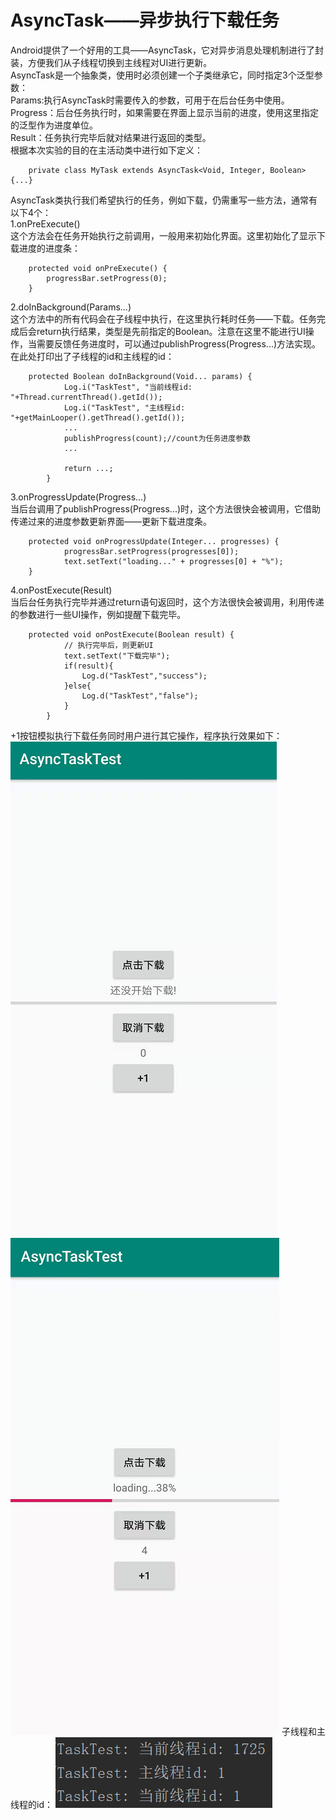 # AsyncTask——异步执行下载任务
Android提供了一个好用的工具——AsyncTask，它对异步消息处理机制进行了封装，方便我们从子线程切换到主线程对UI进行更新。
<br/>
AsyncTask是一个抽象类，使用时必须创建一个子类继承它，同时指定3个泛型参数：<br/>
Params:执行AsyncTask时需要传入的参数，可用于在后台任务中使用。<br/>
Progress：后台任务执行时，如果需要在界面上显示当前的进度，使用这里指定的泛型作为进度单位。<br/>
Result：任务执行完毕后就对结果进行返回的类型。<br/>
根据本次实验的目的在主活动类中进行如下定义：
```
	private class MyTask extends AsyncTask<Void, Integer, Boolean>{...}
```
AsyncTask类执行我们希望执行的任务，例如下载，仍需重写一些方法，通常有以下4个：<br/>
1.onPreExecute()
<br/>
这个方法会在任务开始执行之前调用，一般用来初始化界面。这里初始化了显示下载进度的进度条：
```
	protected void onPreExecute() {
    	progressBar.setProgress(0);
    }
```
2.doInBackground(Params...)
<br/>
这个方法中的所有代码会在子线程中执行，在这里执行耗时任务——下载。任务完成后会return执行结果，类型是先前指定的Boolean。注意在这里不能进行UI操作，当需要反馈任务进度时，可以通过publishProgress(Progress...)方法实现。
<br/>
在此处打印出了子线程的id和主线程的id：
```
	protected Boolean doInBackground(Void... params) {
            Log.i("TaskTest", "当前线程id: "+Thread.currentThread().getId());
            Log.i("TaskTest", "主线程id: "+getMainLooper().getThread().getId());
			...
			publishProgress(count);//count为任务进度参数
            ...

            return ...;
        }
```
3.onProgressUpdate(Progress...)
<br/>
当后台调用了publishProgress(Progress...)时，这个方法很快会被调用，它借助传递过来的进度参数更新界面——更新下载进度条。
```
	protected void onProgressUpdate(Integer... progresses) {
            progressBar.setProgress(progresses[0]);
            text.setText("loading..." + progresses[0] + "%");
    }
```
4.onPostExecute(Result)
<br/>
当后台任务执行完毕并通过return语句返回时，这个方法很快会被调用，利用传递的参数进行一些UI操作，例如提醒下载完毕。
```
	protected void onPostExecute(Boolean result) {
            // 执行完毕后，则更新UI
            text.setText("下载完毕");
            if(result){
                Log.d("TaskTest","success");
            }else{
                Log.d("TaskTest","false");
            }
        }
```
+1按钮模拟执行下载任务同时用户进行其它操作，程序执行效果如下：
![开始前](/AsyncTaskTest/img/开始前.png) ![执行中](/AsyncTaskTest/img/执行中.png)
子线程和主线程的id：
![线程id](/AsyncTaskTest/img/线程id.png)